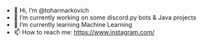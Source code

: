 - 👋 Hi, I’m @toharmarkovich
- 👀 I’m currently working on some discord.py bots & Java projects
- 🌱 I’m currently learning Machine Learning
- 📫 How to reach me: https://www.instagram.com/

<!---
toharmarkovich/toharmarkovich is a ✨ special ✨ repository because its `README.md` (this file) appears on your GitHub profile.
You can click the Preview link to take a look at your changes.
--->
